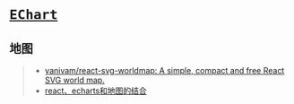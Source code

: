 # [`EChart`](https://echarts.apache.org/zh/index.html)

## 地图

> - [yanivam/react-svg-worldmap: A simple, compact and free React SVG world map.](https://github.com/yanivam/react-svg-worldmap)
> - [react、echarts和地图的结合](https://www.jianshu.com/p/29b346e282ac)
